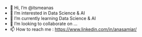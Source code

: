 - 👋 Hi, I’m @itsmeanas
- 👀 I’m interested in Data Science & AI
- 🌱 I’m currently learning Data Science & AI
- 💞️ I’m looking to collaborate on ...
- 📫 How to reach me : https://www.linkedin.com/in/anasamiar/

<!---
itsmeanas/itsmeanas is a ✨ special ✨ repository because its `README.md` (this file) appears on your GitHub profile.
You can click the Preview link to take a look at your changes.
--->
